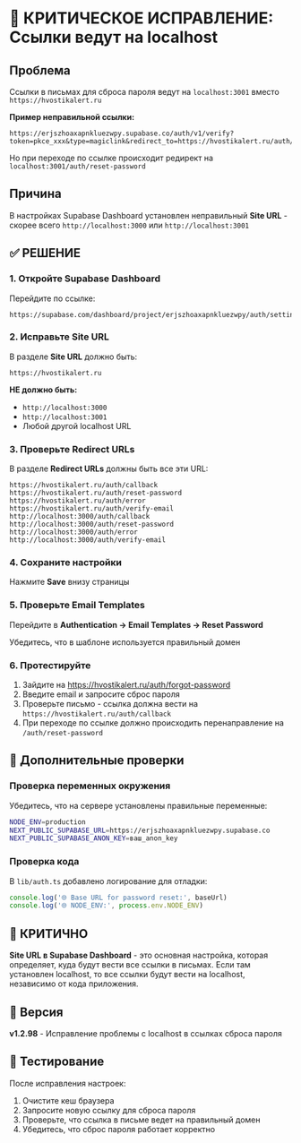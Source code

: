 # 🚨 КРИТИЧЕСКОЕ ИСПРАВЛЕНИЕ: Ссылки ведут на localhost

## Проблема
Ссылки в письмах для сброса пароля ведут на `localhost:3001` вместо `https://hvostikalert.ru`

**Пример неправильной ссылки:**
```
https://erjszhoaxapnkluezwpy.supabase.co/auth/v1/verify?token=pkce_xxx&type=magiclink&redirect_to=https://hvostikalert.ru/auth/callback
```

Но при переходе по ссылке происходит редирект на `localhost:3001/auth/reset-password`

## Причина
В настройках Supabase Dashboard установлен неправильный **Site URL** - скорее всего `http://localhost:3000` или `http://localhost:3001`

## ✅ РЕШЕНИЕ

### 1. Откройте Supabase Dashboard
Перейдите по ссылке:
```
https://supabase.com/dashboard/project/erjszhoaxapnkluezwpy/auth/settings
```

### 2. Исправьте Site URL
В разделе **Site URL** должно быть:
```
https://hvostikalert.ru
```

**НЕ должно быть:**
- `http://localhost:3000`
- `http://localhost:3001`
- Любой другой localhost URL

### 3. Проверьте Redirect URLs
В разделе **Redirect URLs** должны быть все эти URL:

```
https://hvostikalert.ru/auth/callback
https://hvostikalert.ru/auth/reset-password
https://hvostikalert.ru/auth/error
https://hvostikalert.ru/auth/verify-email
http://localhost:3000/auth/callback
http://localhost:3000/auth/reset-password
http://localhost:3000/auth/error
http://localhost:3000/auth/verify-email
```

### 4. Сохраните настройки
Нажмите **Save** внизу страницы

### 5. Проверьте Email Templates
Перейдите в **Authentication → Email Templates → Reset Password**

Убедитесь, что в шаблоне используется правильный домен

### 6. Протестируйте
1. Зайдите на https://hvostikalert.ru/auth/forgot-password
2. Введите email и запросите сброс пароля
3. Проверьте письмо - ссылка должна вести на `https://hvostikalert.ru/auth/callback`
4. При переходе по ссылке должно происходить перенаправление на `/auth/reset-password`

## 🔧 Дополнительные проверки

### Проверка переменных окружения
Убедитесь, что на сервере установлены правильные переменные:
```bash
NODE_ENV=production
NEXT_PUBLIC_SUPABASE_URL=https://erjszhoaxapnkluezwpy.supabase.co
NEXT_PUBLIC_SUPABASE_ANON_KEY=ваш_anon_key
```

### Проверка кода
В `lib/auth.ts` добавлено логирование для отладки:
```typescript
console.log('🌐 Base URL for password reset:', baseUrl)
console.log('🌐 NODE_ENV:', process.env.NODE_ENV)
```

## 🚨 КРИТИЧНО
**Site URL в Supabase Dashboard** - это основная настройка, которая определяет, куда будут вести все ссылки в письмах. Если там установлен localhost, то все ссылки будут вести на localhost, независимо от кода приложения.

## 📝 Версия
**v1.2.98** - Исправление проблемы с localhost в ссылках сброса пароля

## 🧪 Тестирование
После исправления настроек:
1. Очистите кеш браузера
2. Запросите новую ссылку для сброса пароля
3. Проверьте, что ссылка в письме ведет на правильный домен
4. Убедитесь, что сброс пароля работает корректно
